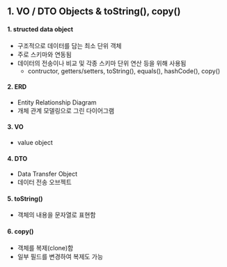 ## 1. VO / DTO Objects & toString(), copy()

#### 1. structed data object

- 구조적으로 데이터를 담는 최소 단위 객체
- 주로 스키마와 연동됨
- 데이터의 전송이나 비교 및 각종 스키마 단위 연산 등을 위해 사용됨
  - contructor, getters/setters, toString(), equals(), hashCode(), copy()

#### 2. ERD

- Entity Relationship Diagram
- 개체 관계 모델링으로 그린 다이어그램

#### 3. VO

- value object

#### 4. DTO

- Data Transfer Object
- 데이터 전송 오브젝트

#### 5. toString()

- 객체의 내용을 문자열로 표현함

#### 6. copy()

- 객체를 복제(clone)함
- 일부 필드를 변경하여 복제도 가능
